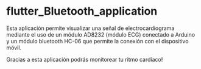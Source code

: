 # flutter_Bluetooth_application

Esta aplicación permite visualizar una señal de electrocardiograma mediante el uso de un módulo AD8232 (módulo ECG) conectado a Arduino y un módulo bluetooth HC-06 que permite la conexión con el dispositivo móvil.

Gracias a esta aplicación podrás monitorear tu ritmo cardíaco! 
